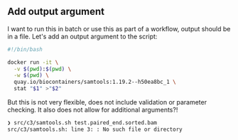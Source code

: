 ## Add output argument
I want to run this in batch or use this as part of a workflow, output should be in a file. Let's add an output argument to the script:

``` bash
#!/bin/bash

docker run -it \
  -v $(pwd):$(pwd) \
  -w $(pwd) \
  quay.io/biocontainers/samtools:1.19.2--h50ea8bc_1 \
  stat "$1" >"$2"
```

But this is not very flexible, does not include validation or parameter checking. It also does not allow for additional arguments?!

```bash
❯ src/c3/samtools.sh test.paired_end.sorted.bam
src/c3/samtools.sh: line 3: : No such file or directory
```

